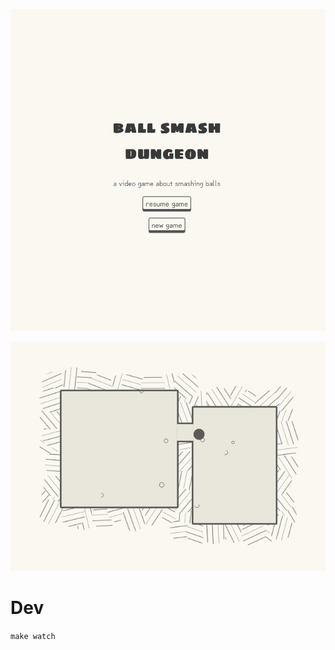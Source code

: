 ![Ball Smash Dungeon SVG render](./resources/screens/greeble-hatching.gif)

![Ball Smash Dungeon physics](./resources/screens/updating.gif)

# Dev

`make watch`
